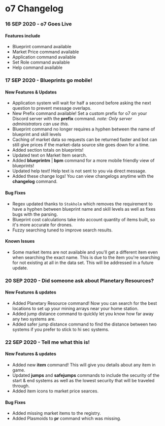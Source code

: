 # o7 Changelog

### 16 SEP 2020 - o7 Goes Live
#### Features include
 * Blueprint command available
 * Market Price command available
 * Application command available
 * Set Role command available
 * Help command available

### 17 SEP 2020 - Blueprints go mobile!
#### New Features & Updates
 * Application system will wait for half a second before asking the next question to prevent message overlaps.
 * New Prefix command available! Set a custom prefix for o7 on your Discord server with the **prefix** command. *note: Only server administrators can use this.*
 * Blueprint command no longer requires a hyphen between the name of blueprint and skill levels
 * Caching of market data so requests can be returned faster and bot can still give prices if the market-data source site goes down for a time.
 * Added section totals on blueprints!
 * Updated text on Market Item search.
 * Added **blueprintm** | **bpm** command for a more mobile friendly view of blueprints!
 * Updated help text! Help text is not sent to you via direct message.
 * Added these change logs! You can view changelogs anytime with the **changelog** command.

#### Bug Fixes
 * Regex updated thanks to `Stokholm` which removes the requirement to have a hyphen between blueprint name and skill levels as well as fixes bugs with the parsing.
 * Blueprint cost calculations take into account quantity of items built, so it's more accurate for drones.
 * Fuzzy searching tuned to improve search results.
 
#### Known Issues
 * Some market items are not available and you'll get a different item even when searching the exact name. This is due to the item you're searching for not existing at all in the data set. This will be addressed in a future update.
 
### 20 SEP 2020 - Did someone ask about Planetary Resources?
#### New Features & updates
 * Added Planetary Resource command! Now you can search for the best locations to set up your mining arrays near your home station.
 * Added jump distance command to quickly let you know how far away any two systems are.
 * Added safer jump distance command to find the distance between two systems if you prefer to stick to hi sec systems.

### 22 SEP 2020 - Tell me what this is!
#### New Features & updates
 * Added new **item** command! This will give you details about any item in game.
 * Updated **jumps** and **safejumps** commands to include the security of the start & end systems as well as the lowest security that will be traveled through.
 * Added item icons to market price searces.
 
#### Bug Fixes
 * Added missing market items to the registry.
 * Added Plasmoids to **pr** command which was missing.



